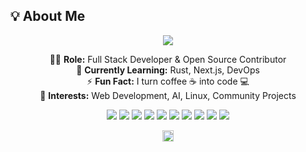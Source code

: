 ## 💡 About Me

<p align="center">
  <img src="https://readme-typing-svg.herokuapp.com?font=Fira+Code&size=24&duration=3000&pause=500&color=00F7FF&center=true&vCenter=true&width=600&lines=Hi+I'm+[Your+Name]!;Full-Stack+Developer;Open-Source+Contributor;Tech+Enthusiast" />
</p>

<p align="center">
  👨‍💻 <b>Role:</b> Full Stack Developer & Open Source Contributor<br>
  🌱 <b>Currently Learning:</b> Rust, Next.js, DevOps<br>
  ⚡ <b>Fun Fact:</b> I turn coffee ☕ into code 💻<br>
  💬 <b>Interests:</b> Web Development, AI, Linux, Community Projects
</p>

<p align="center">
  <img src="https://img.shields.io/badge/HTML-E34F26?style=for-the-badge&logo=html5&logoColor=white" />
  <img src="https://img.shields.io/badge/CSS-1572B6?style=for-the-badge&logo=css3&logoColor=white" />
  <img src="https://img.shields.io/badge/TailwindCSS-06B6D4?style=for-the-badge&logo=tailwind-css&logoColor=white" />
  <img src="https://img.shields.io/badge/JavaScript-F7DF1E?style=for-the-badge&logo=javascript&logoColor=black" />
  <img src="https://img.shields.io/badge/TypeScript-3178C6?style=for-the-badge&logo=typescript&logoColor=white" />
  <img src="https://img.shields.io/badge/React-61DAFB?style=for-the-badge&logo=react&logoColor=black" />
  <img src="https://img.shields.io/badge/Next.js-000000?style=for-the-badge&logo=next.js&logoColor=white" />
  <img src="https://img.shields.io/badge/Node.js-339933?style=for-the-badge&logo=node.js&logoColor=white" />
  <img src="https://img.shields.io/badge/Express-000000?style=for-the-badge&logo=express&logoColor=white" />
  <img src="https://img.shields.io/badge/Python-3776AB?style=for-the-badge&logo=python&logoColor=white" />
</p>
<!-- Small inline skill icons (no labels). Paste this into your README.md -->
<p align="center">
  <img src="https://skillicons.dev/icons?i=html,css,tailwind,js,ts,react,next,nodejs,express,python&theme=dark" height="18" alt="tech icons" />
</p>
